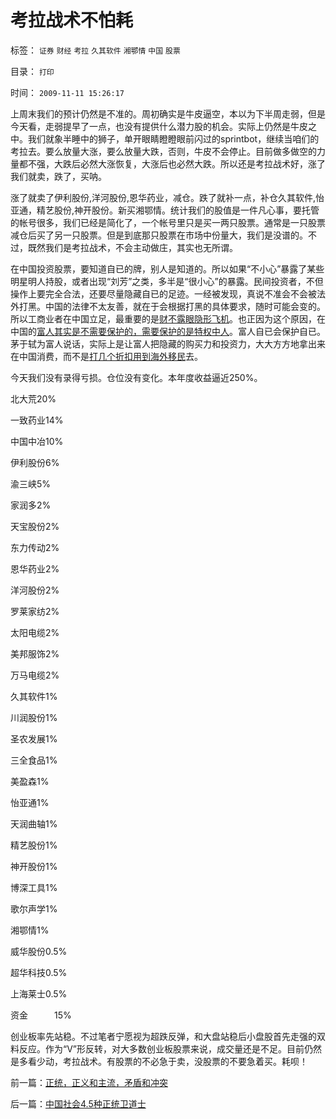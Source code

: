 # 考拉战术不怕耗

标签： `证券` `财经` `考拉` `久其软件` `湘鄂情` `中国` `股票` 

目录： `打印`

时间： `2009-11-11 15:26:17`

上周末我们的预计仍然是不准的。周初确实是牛皮逼空，本以为下半周走弱，但是今天看，走弱提早了一点，也没有提供什么潜力股的机会。实际上仍然是牛皮之中。我们就象半睡中的狮子，单开眼睛瞪瞪眼前闪过的sprintbot，继续当咱们的考拉去。要么放量大涨，要么放量大跌，否则，牛皮不会停止。目前做多做空的力量都不强，大跌后必然大涨恢复，大涨后也必然大跌。所以还是考拉战术好，涨了我们就卖，跌了，买呐。

涨了就卖了伊利股份,洋河股份,恩华药业，减仓。跌了就补一点，补仓久其软件,怡亚通，精艺股份,神开股份。新买湘鄂情。统计我们的股值是一件凡心事，要托管的帐号很多，我们已经是简化了，一个帐号里只是买一两只股票。通常是一只股票减仓后买了另一只股票。但是到底那只股票在市场中份量大，我们是没谱的。不过，既然我们是考拉战术，不会主动做庄，其实也无所谓。

在中国投资股票，要知道自已的牌，别人是知道的。所以如果“不小心”暴露了某些明星明人持股，或者出现“刘芳”之类，多半是“很小心”的暴露。民间投资者，不但操作上要完全合法，还要尽量隐藏自已的足迹。一经被发现，真说不准会不会被法外打黑。中国的法律不太友善，就在于会根据打黑的具体要求，随时可能会变的。所以工商业者在中国立足，最重要的是[财不露眼隐形飞机](../../../2009/8/27/资产存于外，负债寄于内——财不可露眼.md)。也正因为这个原因，在中国的[富人其实是不需要保护的，需要保护的是特权中人](../../../2009/8/27/富人不需要保护，特权才需要保护.md)。富人自已会保护自已。茅于轼为富人说话，实际上是让富人把隐藏的购买力和投资力，大大方方地拿出来在中国消费，而不是[打几个折扣用到海外移民](../../../2009/11/5/公民祖国崛起是海内外华族的共同利益.md)去。

今天我们没有录得亏损。仓位没有变化。本年度收益逼近250%。

北大荒20%

一致药业14%

中国中冶10%

伊利股份6%

渝三峡5%

家润多2%

天宝股份2%

东力传动2%

恩华药业2%

洋河股份2%

罗莱家纺2%

太阳电缆2%

美邦服饰2%

万马电缆2%

久其软件1%

川润股份1%

圣农发展1%

三全食品1%

美盈森1%

怡亚通1%

天润曲轴1%

精艺股份1%

神开股份1%

博深工具1%

歌尔声学1%

湘鄂情1%

威华股份0.5%

超华科技0.5%

上海莱士0.5%

资金　　　15%

创业板率先站稳。不过笔者宁愿视为超跌反弹，和大盘站稳后小盘股首先走强的双料反应。作为“V”形反转，对大多数创业板股票来说，成交量还是不足。目前仍然是多看少动，考拉战术。有股票的不必急于卖，没股票的不要急着买。耗呗！



前一篇：[正统，正义和主流，矛盾和冲突](../../../2009/11/11/正统，正义和主流，矛盾和冲突.md)

后一篇：[中国社会4.5种正统卫道士](../../../2009/11/11/中国社会4.5种正统卫道士.md)